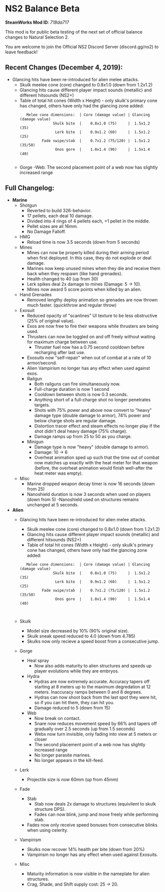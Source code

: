 # NS2 Balance Beta
**SteamWorks Mod ID**: *718da717*

This mod is for public beta testing of the next set of official balance changes to Natural Selection 2.

You are welcome to join the Official NS2 Discord Server (discord.gg/ns2) to leave feedback!


## **Recent Changes (December 4, 2019):**
- Glancing hits have been re-introduced for alien melee attacks.   
     - Skulk meelee cone (core) changed to 0.8x1.0 (down from 1.2x1.2)
     - Glancing hits cause different player impact sounds (metallic) and different hitsounds (NS2+) 
     - Table of total hit cones (Width x Height) - only skulk's primary cone has changed, others have only 
       had the glancing zone added:
       ```
          Melee cone dimensions:  | Core (damage value) | Glancing (damage value) 
                      Skulk bite  |    0.8x1.0 (75)     |  1.5x1.2 (35)
                       Lerk bite  |    0.9x1.2 (60)     |  1.5x1.2 (25)
                 Fade swipe/stab  |    0.7x1.2 (75/120) |  1.5x1.2 (35/50)
                       Onos gore  |    1.0x1.4 (90)     |  1.5x1.4 (40)
                          
     - Gorge
       -Web: The second placement point of a web now has slightly increased range




## Full Changelog:
- **Marine**
    - Shotgun
      - Reverted to build 326-behavior.
       - 17 pellets, each deal 10 damage.
       - Divided into 4 rings of 4 pellets each, +1 pellet in the middle.
       - Pellet sizes are all 16mm.
       - No Damage Falloff.
    - HMG
        - Reload time is now 3.5 seconds (down from 5 seconds)
    - Mines
        - Mines can now be properly killed during their arming period when first deployed. In this case, they do not explode or deal               damage.
        - Marines now keep unused mines when they die and receive them back when they respawn (like hand grenades).
        - Health changed to 40 (up from 30)
        - Lerk spikes deal 2x damage to mines (Damage: 5 -> 10).
        - Mines now award 5 score points when killed by an alien.
    - Hand Grenades
        - Removed lengthy deploy animation so grenades are now thrown much faster. (quickthrow and regular throw)
    - Exosuit
        - Reduced opacity of "scanlines" UI texture to be less obstructive (25% of original value).
        - Exos are now free to fire their weapons while thrusters are being used.
        - Thrusters can now be toggled on and off freely without waiting for maximum charge between use.
            - Thruster fuel now has a 0.75 second cooldown before recharging after last use.
        - Exosuits now "self-repair" when out of combat at a rate of 10 armor/second.
        - Alien Vampirism no longer has any effect when used against exos.
        - Railgun
            - Both railguns can fire simultaneously now.
            - Full-charge duration is now 1 second
            - Cooldown between shots is now 0.3 seconds.
            - Anything short of a full-charge shot no longer penetrates targets.
            - Shots with 75% power and above now convert to "heavy" damage type (double damage to armor), 74% power and below charge                   shots are regular damage.
            - Distortion tracer effect and steam effects no longer play if the shot didn't deal heavy damage (75% charge).
            - Damage ramps up from 25 to 50 as you charge.
        - Minigun
            - Damage type is now "heavy" (double damage to armor).
            - Damage: 10 -> 6
            - Overheat animation sped up such that the time out of combat now matches up exactly with the heat meter for that weapon (before, the overheat animation would finish well-after the heat meter was empty).
    - Misc
        - Marine dropped weapon decay timer is now 16 seconds (down from 25)
        - Nanoshield duration is now 3 seconds when used on players (down from 5) -Nanoshield used on structures remains unchanged at 5           seconds.
- **Alien**
    - Glancing hits have been re-introduced for alien melee attacks.   
      - Skulk meelee cone (core) changed to 0.8x1.0 (down from 1.2x1.2)
      - Glancing hits cause different player impact sounds (metallic) and different hitsounds (NS2+) 
      - Table of total hit cones (Width x Height) - only skulk's primary cone has changed, others have only 
        had the glancing zone added:
       ```
          Melee cone dimensions:  | Core (damage value) | Glancing (damage value) 
                      Skulk bite  |    0.8x1.0 (75)     |  1.5x1.2 (35)
                       Lerk bite  |    0.9x1.2 (60)     |  1.5x1.2 (25)
                 Fade swipe/stab  |    0.7x1.2 (75/120) |  1.5x1.2 (35/50)
                       Onos gore  |    1.0x1.4 (90)     |  1.5x1.4 (40)
                                         
        
    - Skulk
        - Model size decreased by 10% (90% original size).
        - Skulk sneak speed reduced to 4.0 (down from 4.785)
        - Skulks now only recieve a speed boost from a consecutive jump.
        
    - Gorge
        - Heal spray
            - Now also adds maturity to alien structures and speeds up player evolutions while they are embryos.
        - Hydra
            - Hydras are now extremely accurate. Accuracy tapers off starting at 8 meters up to the maximum degredation                               at 12 meters. Inaccuracy ramps between 0 and 8 degrees.
            - Hydras can now shoot back from the last spot they were hit, so if you can hit them, they can hit you.
            - Damage reduced to 5 (down from 15)
        - Web
            - Now break on contact.
            - Snare now reduces movement speed by 66% and tapers off gradually over 2.5 seconds (up from 1.5 seconds)
            - Webs now turn invisible, only fading into view at 5 meters or closer
            - The second placement point of a web now has slightly increased range
            - No longer parasite marines.
            - No longer appears in the kill-feed.
    - Lerk
        - Projectile size is now 60mm (up from 45mm)
    - Fade
        - Stab
            - Stab now deals 2x damage to structures (equivilent to skulk structure DPS).
            - Fades can now blink, jump and move freely while performing stab.
        - Fades now only receive speed bonuses from consecutive blinks when using celerity.
    - Vampirism
        - Skulks now recover 14% health per bite (down from 20%)
        - Vampirism no longer has any effect when used against Exosuits.
    - Misc
        - Maturity information is now visible in the nameplate for alien structures.
        - Crag, Shade, and Shift supply cost: 25 -> 20.
